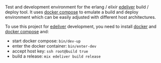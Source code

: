 Test and development environment for the erlang / elixir [edeliver](https://github.com/edeliver/edeliver) build / deploy tool.
It uses [docker compose](https://docs.docker.com/compose/overview/) to emulate a build and deploy environment which can be easily adjusted with different host architectures.

To use this project for [edeliver](https://github.com/edeliver/edeliver) development, you need to install [docker](https://docs.docker.com/engine/installation/) and [docker compose](https://docs.docker.com/compose/install/) and:

- start docker compose: `bin/dev-up`
- enter the docker container: `bin/enter-dev`
- accept host key: `ssh root@build true`
- build a release: `mix edeliver build release`
